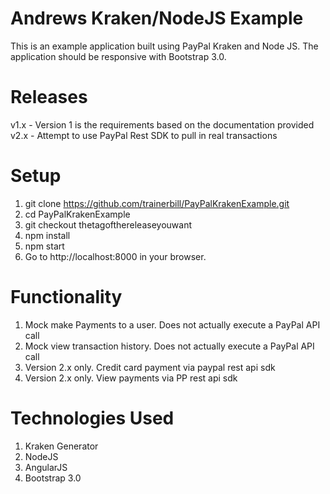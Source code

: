 Andrews Kraken/NodeJS Example
==========================

This is an example application built using PayPal Kraken and Node JS.  The application should be responsive with Bootstrap 3.0.

Releases
==========================
v1.x - Version 1 is the requirements based on the documentation provided<br/>
v2.x - Attempt to use PayPal Rest SDK to pull in real transactions


Setup
==========================
1.  git clone https://github.com/trainerbill/PayPalKrakenExample.git
2.  cd PayPalKrakenExample
3.	git checkout thetagofthereleaseyouwant
4.  npm install
5.  npm start
6.   Go to http://localhost:8000 in your browser.



Functionality
==========================
1.  Mock make Payments to a user.  Does not actually execute a PayPal API call
2.  Mock view transaction history.  Does not actually execute a PayPal API call
3.  Version 2.x only.  Credit card payment via paypal rest api sdk
3.  Version 2.x only.  View payments via PP rest api sdk


Technologies Used
==========================
1.	Kraken Generator
2.	NodeJS
3.	AngularJS
4.	Bootstrap 3.0
